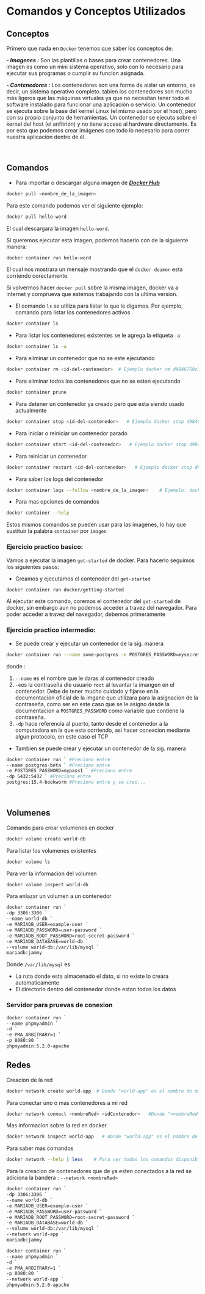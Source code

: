 # Comandos y Conceptos Utilizados

## Conceptos

Primero que nada en `Docker` tenemos que saber los conceptos de:

**_- Imagenes :_**
Son las plantillas o bases para crear contenedores. Una imagen es como un mini sistema operativo, solo con lo necesario para ejecutar sus programas o cumplir su funcion asignada.

**_- Contenedores :_**
Los contenedores son una forma de aislar un entorno, es decir, un sistema operativo completo.
tabien los contenedores son mucho más ligeros que las máquinas virtuales ya que no necesitan tener todo el software instalado para funcionar una aplicación o servicio.
Un contenedor se ejecuta sobre la base del kernel Linux (el mismo usado por el host), pero con su propio conjunto de herramientas.
Un contenedor se ejecuta sobre el kernel del host (el anfitrión) y no tiene acceso al hardware directamente.
Es por esto que podemos crear imágenes con todo lo necesario para correr nuestra aplicación dentro de él.

<br>

## Comandos

- Para importar o descargar alguna imagen de **_[Docker Hub](https://hub.docker.com/)_**

```bash
docker pull <nombre_de_la_imagen>
```

Para este comando podemos ver el siguiente ejemplo:
```bash
docker pull hello-word
```
El cual descargara la imagen `hello-word`.

Si queremos ejecutar esta imagen, podemos hacerlo con de la siguiente manera:
```bash
docker container run hello-word
```
El cual nos mostrara un mensaje mostrando que el `docker deamon` esta corriendo corectamente.

Si volvermos hacer `docker pull` sobre la misma imagen, docker va a internet y comprueva que estemos trabajando con la ultima version.

- El comando `ls` se utiliza para listar lo que le digamos.
Por ejemplo, comando para listar los contenedores activos
```bash
docker container ls
```

- Para listar los contenedores existentes se le agrega la etiqueta `-a`
```bash
docker container ls -a
```

- Para eliminar un contenedor que no se este ejecutando
```bash
docker container rm <id-del-contenedor>  # Ejemplo docker rm d9846750c3b2
```

- Para eliminar todos los contenedores que no se esten ejecutando
```bash
docker container prune
```

- Para detener un contenedor ya creado pero que esta siendo usado actualmente
```bash
docker container stop <id-del-contenedor>   # Ejemplo docker stop d9846750c3b2
```

- Para iniciar o reiniciar un contenedor parado
```bash
docker container start <id-del-contenedor>   # Ejemplo docker stop d9846750c3b2
```

- Para reiniciar un contenedor
```bash
docker container restart <id-del-contenedor>   # Ejemplo docker stop d9846750c3b2
```

- Para saber los logs del contenedor
```bash
docker container logs --follow <nombre_de_la_imagen>    # Ejemplo: docker logs --follow myapp
```

- Para mas opciones de comandos
```bash
docker container --help
```

Estos mismos comandos se pueden usar para las imagenes, lo hay que sustituir la palabra `container` por `imagen`

### Ejercicio practico basico:

Vamos a ejecutar la imagen `get-started` de docker.
Para hacerlo seguimos los siguientes pasos:

- Creamos y ejecutamos el contenedor del `get-started`
```bash
docker container run docker/getting-started
```
Al ejecutar este comando, coremos el contenedor del `get-started` de docker, sin embargo aun no podemos acceder a travez del navegador.
Para poder acceder a travez del navegador, debemos primeramente


### Ejercicio practico intermedio:

- Se puede crear y ejecutar un contenedor de la sig. manera
```bash
docker container run --name some-postgres -e POSTGRES_PASSWORD=mysecretpassword -dp 5432:5432 postgres
```

donde :

1. `--name` es el nombre que le daras al contenedor creado
2. `-e`es la contraseña dle usuario `root` al levantar la imangen en el contenedor. Debe de tener mucho cuidado y fijarse en la documentacion oficial de la imgane que utilizara para la asignacion de la contraseña, como ser en este caso que se le asigno desde la documentacion a `POSTGRES_PASSWORD` como variable que contiene la contraseña.
3. `-dp` hace referencia al puerto, tanto desde el contenedor a la computadora en la que esta corriendo, asi hacer conexcion mediante algun protocolo, en este caso el TCP

- Tambien se puede crear y ejecutar un contenedor de la sig. manera
```bash
docker container run ` #Preciona entre
--name postgres-beta ` #Preciona entre
-e POSTGRES_PASSWORD=mypass1 ` #Preciona entre
-dp 5432:5432 ` #Preciona entre
postgres:15.4-bookworm #Preciona entre y se creo...
```

<br>

## Volumenes

Comando para crear volumenes en docker
```bash
docker volume create world-db
```

Para listar los volumenes existentes
```bash
docker volume ls
```

Para ver la informacion del volumen
```bash
docker volume inspect world-db
```

Para enlazar un volumen a un contenedor
```bash
docker container run `
-dp 3306:3306 `
--name world-db `
-e MARIADB_USER=example-user `
-e MARIADB_PASSWORD=user-password `
-e MARIADB_ROOT_PASSWORD=root-secret-password `
-e MARIADB_DATABASE=world-db `
--volume world-db:/var/lib/mysql `
mariadb:jammy
```

Donde `/var/lib/mysql` es

- La ruta donde esta almacenado el dato, si no existe lo creara automaticamente
- El directorio dentro del contenedor donde estan todos los datos

### Servidor para pruevas de conexion

```bash
docker container run `
--name phpmyadmin `
-d `
-e PMA_ARBITRARY=1 `
-p 8080:80 `
phpmyadmin:5.2.0-apache
```

## Redes

Creacion de la red
```bash
docker network create world-app  # Donde "world-app" es el nombre de mi red
```

Para conectar uno o mas contenedores a mi red
```bash
docker network connect <nombreRed> <idContenedor>   #Donde "<nombreRed>" es el nombre de mi red, y "<idContenedor>" es el id del contenedor en donde quieres conectarte
```

Mas informacion sobre la red en docker
```bash
docker network inspect world-app   # donde "world-app" es el nombre de mi red
```

Para saber mas comandos
```bash
docker network --help | less    # Para ver todos los comandos disponibles para redes
```

Para la creacion de contenedores que de ya esten conectados a la red se adiciona la bandera : `--network <nombreRed>`
```bash
docker container run `
-dp 3306:3306 `
--name world-db `
-e MARIADB_USER=example-user `
-e MARIADB_PASSWORD=user-password `
-e MARIADB_ROOT_PASSWORD=root-secret-password `
-e MARIADB_DATABASE=world-db `
--volume world-db:/var/lib/mysql `
--network world-app `
mariadb:jammy
```

```bash
docker container run `
--name phpmyadmin `
-d `
-e PMA_ARBITRARY=1 `
-p 8080:80 `
--network world-app `
phpmyadmin:5.2.0-apache
```
